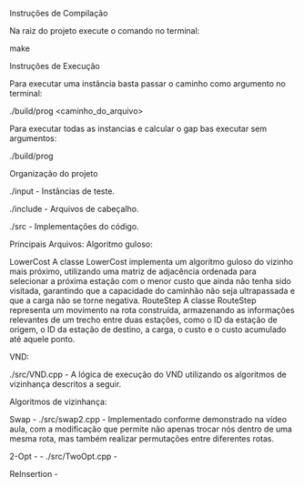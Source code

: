 
Instruções de Compilação

Na raiz do projeto execute o comando no terminal:

make


Instruções de Execução


Para executar uma instância basta passar o caminho como argumento no terminal:

./build/prog <caminho_do_arquivo>

Para executar todas as instancias e calcular o gap bas executar sem argumentos:

./build/prog


Organização do projeto


./input - Instâncias de teste.

./include - Arquivos de cabeçalho.

./src - Implementações do código.


		
Principais Arquivos:
	Algoritmo guloso:
		
LowerCost 
A classe LowerCost implementa um algoritmo guloso do vizinho mais próximo, utilizando uma matriz de adjacência ordenada para selecionar a próxima estação com o menor custo que ainda não tenha sido visitada, garantindo que a capacidade do caminhão não seja ultrapassada e que a carga não se torne negativa.
RouteStep
A classe RouteStep representa um movimento na rota construída, armazenando as informações relevantes de um trecho entre duas estações, como o ID da estação de origem, o ID da estação de destino, a carga, o custo e o custo acumulado até aquele ponto.
		
VND: 

./src/VND.cpp - A lógica de execução do VND utilizando os algoritmos de vizinhança descritos  a seguir.

Algoritmos de vizinhança:
	
Swap - ./src/swap2.cpp - Implementado conforme demonstrado na vídeo aula, com a modificação que permite não apenas trocar nós dentro de uma mesma rota, mas também realizar permutações entre diferentes rotas.
		
2-Opt - - ./src/TwoOpt.cpp - 

ReInsertion -